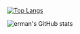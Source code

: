 <!-- ### Hi there 👋


**ermankaratash/ermankaratash** is a ✨ _special_ ✨ repository because its `README.md` (this file) appears on your GitHub profile.

Here are some ideas to get you started:

- 🔭 I’m currently working on ...
- 🌱 I’m currently learning ...
- 👯 I’m looking to collaborate on ...
- 🤔 I’m looking for help with ...
- 💬 Ask me about ...
- 📫 How to reach me: ...
- 😄 Pronouns: ...
- ⚡ Fun fact: ...
-->



[![Top Langs](https://github-readme-stats.vercel.app/api/top-langs/?username=ermankaratash&hide=DIGITAL%20Command%20Language&theme=vue)](https://github.com/ermankaratash/github-readme-stats)
  
![erman's GitHub stats](https://github-readme-stats.vercel.app/api?username=ermankaratash&hide=prs,issues,contribs&show_icons=true&theme=vue)
